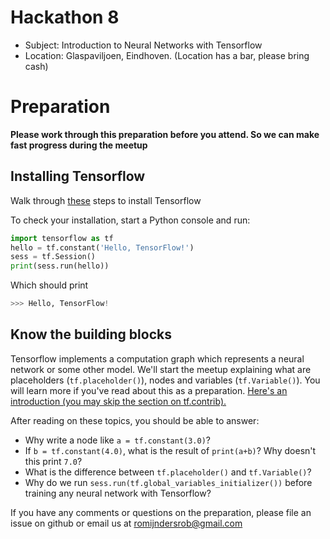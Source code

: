 # Hackathon 8

  * Subject: Introduction to Neural Networks with Tensorflow
  * Location: Glaspaviljoen, Eindhoven. (Location has a bar, please bring cash)

# Preparation
__Please work through this preparation before you attend. So we can make fast progress during the meetup__

## Installing Tensorflow
Walk through [these](https://www.tensorflow.org/install/) steps to install Tensorflow

To check your installation, start a Python console and run:
```python
import tensorflow as tf
hello = tf.constant('Hello, TensorFlow!')
sess = tf.Session()
print(sess.run(hello))
```
Which should print
```python
>>> Hello, TensorFlow!
```

## Know the building blocks
Tensorflow implements a computation graph which represents a neural network or some other model.
We'll start the meetup explaining what are placeholders (`tf.placeholder()`), nodes and variables (`tf.Variable()`). You will
learn more if you've read about this as a preparation. [Here's an introduction (you may skip the section on tf.contrib).](https://www.tensorflow.org/get_started/get_started)

After reading on these topics, you should be able to answer:

  * Why write a node like `a = tf.constant(3.0)`?
  * If `b = tf.constant(4.0)`, what is the result of `print(a+b)`? Why doesn't this print `7.0`?
  * What is the difference between `tf.placeholder()` and `tf.Variable()`?
  * Why do we run `sess.run(tf.global_variables_initializer())` before training any neural network with Tensorflow?
  
  
If you have any comments or questions on the preparation, please file an issue on github or email us at [romijndersrob@gmail.com](mailto:romijndersrob@gmail.com)